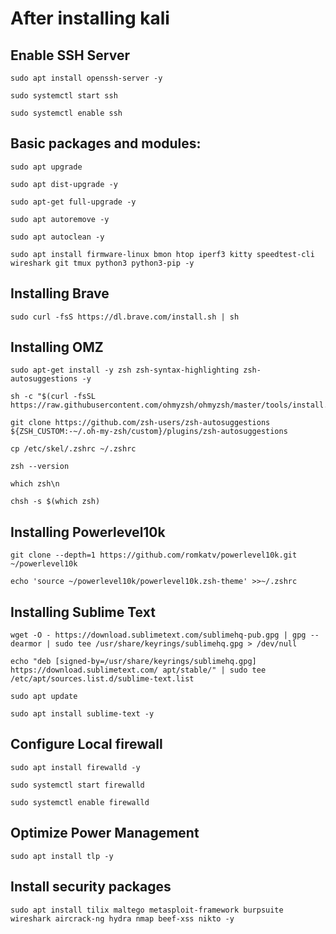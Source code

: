 # After installing kali

## Enable SSH Server
```
sudo apt install openssh-server -y
```
```
sudo systemctl start ssh
```
```
sudo systemctl enable ssh
```

## Basic packages and modules:

```
sudo apt upgrade
```
```
sudo apt dist-upgrade -y
```
```
sudo apt-get full-upgrade -y
```
```
sudo apt autoremove -y
```
```
sudo apt autoclean -y
```
```
sudo apt install firmware-linux bmon htop iperf3 kitty speedtest-cli wireshark git tmux python3 python3-pip -y
```

## Installing Brave

```
sudo curl -fsS https://dl.brave.com/install.sh | sh
```

## Installing OMZ

```
sudo apt-get install -y zsh zsh-syntax-highlighting zsh-autosuggestions -y
```

```
sh -c "$(curl -fsSL https://raw.githubusercontent.com/ohmyzsh/ohmyzsh/master/tools/install.sh)"
```

```
git clone https://github.com/zsh-users/zsh-autosuggestions ${ZSH_CUSTOM:-~/.oh-my-zsh/custom}/plugins/zsh-autosuggestions
```

```
cp /etc/skel/.zshrc ~/.zshrc
```
```
zsh --version
```
```
which zsh\n
```
```
chsh -s $(which zsh)
```

## Installing Powerlevel10k

```
git clone --depth=1 https://github.com/romkatv/powerlevel10k.git ~/powerlevel10k
```

```
echo 'source ~/powerlevel10k/powerlevel10k.zsh-theme' >>~/.zshrc
```

## Installing Sublime Text

```
wget -O - https://download.sublimetext.com/sublimehq-pub.gpg | gpg --dearmor | sudo tee /usr/share/keyrings/sublimehq.gpg > /dev/null
```

```
echo "deb [signed-by=/usr/share/keyrings/sublimehq.gpg] https://download.sublimetext.com/ apt/stable/" | sudo tee /etc/apt/sources.list.d/sublime-text.list
```

```
sudo apt update
```
```
sudo apt install sublime-text -y
```

## Configure Local firewall
```
sudo apt install firewalld -y
```
```
sudo systemctl start firewalld
```
```
sudo systemctl enable firewalld
```

## Optimize Power Management
```
sudo apt install tlp -y
```

## Install security packages
```
sudo apt install tilix maltego metasploit-framework burpsuite wireshark aircrack-ng hydra nmap beef-xss nikto -y
```